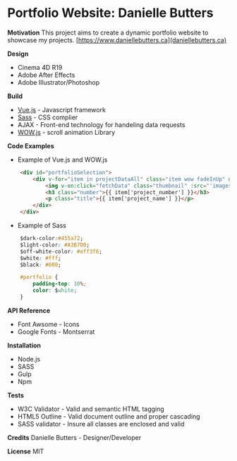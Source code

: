 # Portfolio Website: Danielle Butters

**Motivation**
This project aims to create a dynamic portfolio website to showcase my projects.
[https://www.daniellebutters.ca](daniellebutters.ca)

**Design**
* Cinema 4D R19
* Adobe After Effects
* Adobe Illustrator/Photoshop

**Build**
* [Vue.js](https://vuejs.org) - Javascript framework
* [Sass](https://sass-lang.com) - CSS complier
* AJAX - Front-end technology for handeling data requests
* [WOW.js](https://wowjs.uk) - scroll animation Library

**Code Examples**
* Example of Vue.js and WOW.js
```html
    <div id="portfolioSelection">
        <div v-for="item in projectDataAll" class="item wow fadeInUp" data-wow-duration="2s" data-wow-iteration="1" v-on:click="lightBoxProject(item)">
            <img v-on:click="fetchData" class="thumbnail" :src="'images/thumbnails/'+ item['project_thumbnail']" :alt="item['project_name']">
            <h3 class="number">{{ item['project_number'] }}</h3>
            <p class="title">{{ item['project_name'] }}</p>
        </div>
    </div>

```
* Example of Sass
```css
    $dark-color:#455a72;
    $light-color: #A3B7D0;
    $off-white-color: #eff3f6;
    $white: #fff;
    $black: #000;

    #portfolio {
        padding-top: 10%;
        color: $white;
    }
```

**API Reference**
* Font Awsome - Icons
* Google Fonts - Montserrat 

**Installation**
* Node.js
* SASS
* Gulp
* Npm

**Tests**
* W3C Validator - Valid and semantic HTML tagging
* HTML5 Outline - Valid document outline and proper cascading
* SASS validator - Insure all classes are enclosed and valid

**Credits**
Danielle Butters - Designer/Developer

**License**
MIT
